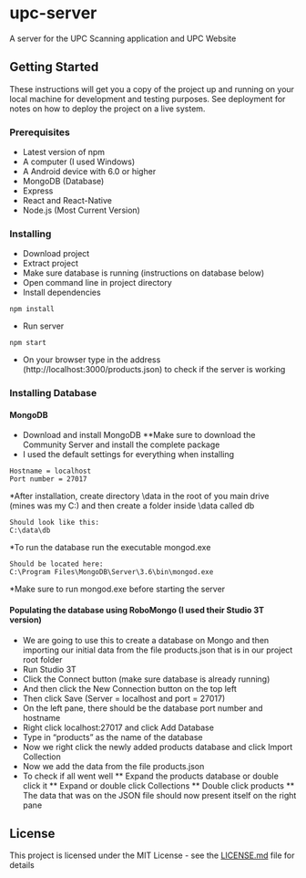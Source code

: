 # upc-server

A server for the UPC Scanning application and UPC Website

## Getting Started

These instructions will get you a copy of the project up and running on your local machine for development and testing purposes. See deployment for notes on how to deploy the project on a live system.

### Prerequisites

* Latest version of npm
* A computer (I used Windows)
* A Android device with 6.0 or higher
* MongoDB (Database)
* Express
* React and React-Native
* Node.js (Most Current Version)

### Installing

* Download project
* Extract project
* Make sure database is running (instructions on database below)
* Open command line in project directory
* Install dependencies
```
npm install
```
* Run server
```
npm start
```
* On your browser type in the address (http://localhost:3000/products.json) to check if the server is working

### Installing Database

#### MongoDB
 
* Download and install MongoDB 
**Make sure to download the Community Server and install the complete package
* I used the default settings for everything when installing
```
Hostname = localhost 
Port number = 27017
```
*After installation, create directory \data in the root of you main drive (mines was my C:\) and then create a folder inside \data called db
```
Should look like this:
C:\data\db
```
*To run the database run the executable mongod.exe
```
Should be located here:
C:\Program Files\MongoDB\Server\3.6\bin\mongod.exe
```
*Make sure to run mongod.exe before starting the server

#### Populating the database using RoboMongo (I used their Studio 3T version)
*	We are going to use this to create a database on Mongo and then importing our initial data from the file products.json that is in our project root folder
* Run Studio 3T
*	Click the Connect button (make sure database is already running)
*	And then click the New Connection button on the top left
*	Then click Save (Server = localhost and port = 27017)
*	On the left pane, there should be the database port number and hostname 
*	Right click localhost:27017 and click Add Database
*	Type in “products” as the name of the database
*	Now we right click the newly added products database and click Import Collection
*	Now we add the data from the file products.json
*	To check if all went well
**	Expand the products database or double click it
**	Expand or double click Collections
**	Double click products
**  The data that was on the JSON file should now present itself on the right pane



## License

This project is licensed under the MIT License - see the [LICENSE.md](LICENSE.md) file for details


